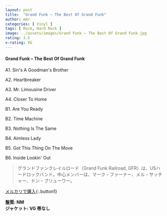 ```yaml
---
layout: post
title:  "Grand Funk – The Best Of Grand Funk"
author: mmr
categories: [ Vinyl ]
tags: [ Rock, Hard Rock ]
image: ../assets/images/Grand Funk – The Best Of Grand Funk.jpg
rating: 3.5
v-rating: VG
---
```


#### Grand Funk – The Best Of Grand Funk

A1. Sin's A Goodman's Brother

A2. Heartbreaker

A3. Mr. Limousine Driver

A4. Closer To Home

B1. Are You Ready

B2. Time Machine

B3. Nothing Is The Same

B4. Aimless Lady

B5. Got This Thing On The Move

B6. Inside Lookin' Out

> グランドファンクレイルロード（Grand Funk Railroad, GFR）は、USハードロックバンド。中心メンバーは、マーク・ファーナー、メル・サッチャー、ドン・ブリューワー。



[メルカリで購入](https://jp.mercari.com/item/m80305253218){:.button1}

<div class="mt-4 mb-4 d-flex align-items-center">
<strong class="mr-1">盤質: NM</strong>
</div>
<div class="mt-4 mb-4 d-flex align-items-center">
<strong class="mr-1">ジャケット: VG 帯なし</strong>
</div>

